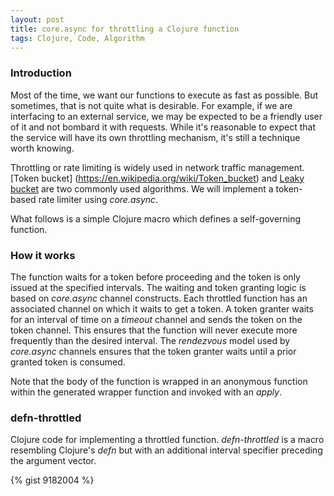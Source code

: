 ```yaml
---
layout: post
title: core.async for throttling a Clojure function
tags: Clojure, Code, Algorithm
---
```


### Introduction

Most of the time, we want our functions to execute as fast as
possible. But sometimes, that is not quite what is desirable. For example,
if we are interfacing to an external service, we may be expected to be
a friendly user of it and not bombard it with requests. While it's
reasonable to expect that the service will have its own throttling
mechanism, it's still a technique worth knowing.

Throttling or rate limiting is widely used in network traffic
management. [Token bucket] (https://en.wikipedia.org/wiki/Token_bucket)
and [Leaky bucket](https://en.wikipedia.org/wiki/Leaky_bucket) are two
commonly used algorithms. We will implement a token-based rate limiter
using _core.async_.

What follows is a simple Clojure macro which defines a self-governing
function.

### How it works
The function waits for a token before proceeding and
the token is only issued at the specified intervals. The waiting and
token granting logic is based on _core.async_ channel constructs. Each
throttled function has an associated channel on which it waits to get
a token. A token granter waits for an interval of time on a _timeout_
channel and sends the token on the token channel. This ensures that
the function will never execute more frequently than the desired
interval. The _rendezvous_ model used by _core.async_ channels ensures
that the token granter waits until a prior granted token is consumed.

Note that the body of the function is wrapped in an anonymous function
within the generated wrapper function and invoked with an _apply_.

### defn-throttled
Clojure code for implementing a throttled function. _defn-throttled_
is a macro resembling Clojure's _defn_ but with an additional interval
specifier preceding the argument vector.

{% gist 9182004 %}
